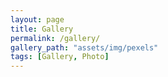 ```yaml
---
layout: page
title: Gallery
permalink: /gallery/
gallery_path: "assets/img/pexels"
tags: [Gallery, Photo]
---
```


